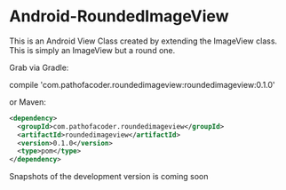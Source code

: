 # Android-RoundedImageView
This is an Android View Class created by extending the ImageView class. This is simply an ImageView but a round one.

Grab via Gradle:

compile 'com.pathofacoder.roundedimageview:roundedimageview:0.1.0'

or Maven:
```xml
<dependency> 
  <groupId>com.pathofacoder.roundedimageview</groupId> 
  <artifactId>roundedimageview</artifactId> 
  <version>0.1.0</version> 
  <type>pom</type> 
</dependency>
```
Snapshots of the development version is coming soon
